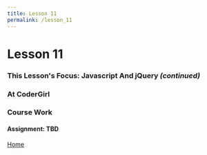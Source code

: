 ```yaml
---
title: Lesson 11
permalink: /lesson_11
---
```


# Lesson 11

### This Lesson's Focus: Javascript And jQuery *(continued)*



### At CoderGirl



### Course Work

#### Assignment: TBD



[Home]( /web_group_cohort )
